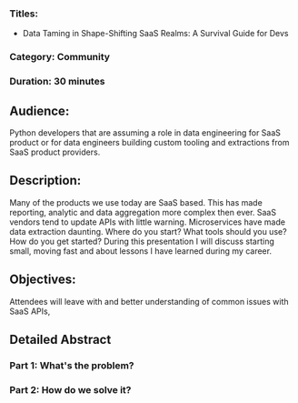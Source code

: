 ### Titles: 
- Data Taming in Shape-Shifting SaaS Realms: A Survival Guide for Devs

### Category: Community

### Duration: 30 minutes

## Audience:
Python developers that are assuming a role in data engineering for SaaS product or for data engineers building custom tooling and extractions from SaaS product providers.
## Description:
Many of the products we use today are SaaS based. This has made reporting, analytic and data aggregation more complex then ever. SaaS vendors tend to update APIs with little warning. Microservices have made data extraction daunting. Where do you start? What tools should you use? How do you get started? During this presentation I will discuss starting small, moving fast and about lessons I have learned during my career.
## Objectives:
Attendees will leave with and better understanding of common issues with SaaS APIs, 
## Detailed Abstract
### Part 1: What's the problem?
### Part 2: How do we solve it?
